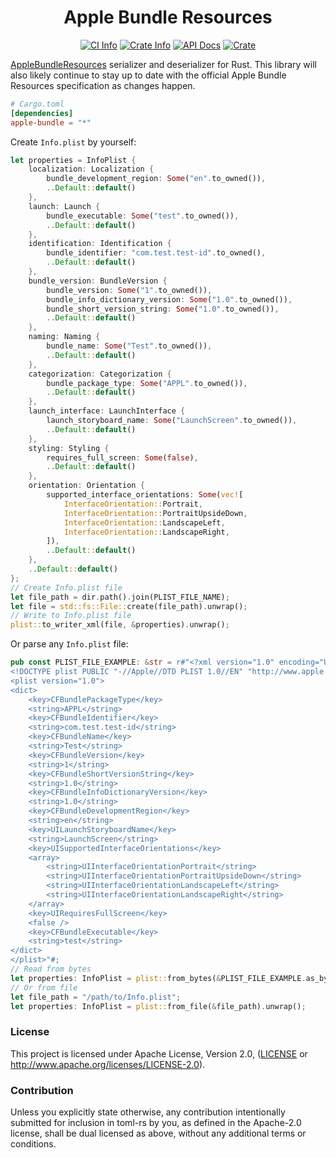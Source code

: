 <div align="center">
<h1>Apple Bundle Resources</h1>

<a href="https://github.com/dodorare/apple-bundle-rs/actions"><img alt="CI Info" src="https://github.com/dodorare/apple-bundle-rs/workflows/CI/badge.svg"/></a>
<a href="https://crates.io/crates/apple-bundle"><img alt="Crate Info" src="https://img.shields.io/crates/v/apple-bundle.svg"/></a>
<a href="https://docs.rs/apple-bundle/"><img alt="API Docs" src="https://img.shields.io/badge/docs.rs-apple-bundle"/></a>
<a href="https://crates.io/crates/apple-bundle"><img alt="Crate" src="https://img.shields.io/crates/d/apple-bundle?label=cargo%20installs"/></a>
</div>

[AppleBundleResources] serializer and deserializer for Rust. This library will also likely continue to stay up to date with the official Apple Bundle Resources specification as changes happen.

[AppleBundleResources]: https://developer.apple.com/documentation/bundleresources

```toml
# Cargo.toml
[dependencies]
apple-bundle = "*"
```

Create `Info.plist` by yourself:
```rs
let properties = InfoPlist {
    localization: Localization {
        bundle_development_region: Some("en".to_owned()),
        ..Default::default()
    },
    launch: Launch {
        bundle_executable: Some("test".to_owned()),
        ..Default::default()
    },
    identification: Identification {
        bundle_identifier: "com.test.test-id".to_owned(),
        ..Default::default()
    },
    bundle_version: BundleVersion {
        bundle_version: Some("1".to_owned()),
        bundle_info_dictionary_version: Some("1.0".to_owned()),
        bundle_short_version_string: Some("1.0".to_owned()),
        ..Default::default()
    },
    naming: Naming {
        bundle_name: Some("Test".to_owned()),
        ..Default::default()
    },
    categorization: Categorization {
        bundle_package_type: Some("APPL".to_owned()),
        ..Default::default()
    },
    launch_interface: LaunchInterface {
        launch_storyboard_name: Some("LaunchScreen".to_owned()),
        ..Default::default()
    },
    styling: Styling {
        requires_full_screen: Some(false),
        ..Default::default()
    },
    orientation: Orientation {
        supported_interface_orientations: Some(vec![
            InterfaceOrientation::Portrait,
            InterfaceOrientation::PortraitUpsideDown,
            InterfaceOrientation::LandscapeLeft,
            InterfaceOrientation::LandscapeRight,
        ]),
        ..Default::default()
    },
    ..Default::default()
};
// Create Info.plist file
let file_path = dir.path().join(PLIST_FILE_NAME);
let file = std::fs::File::create(file_path).unwrap();
// Write to Info.plist file
plist::to_writer_xml(file, &properties).unwrap();
```

Or parse any `Info.plist` file:
```rs
pub const PLIST_FILE_EXAMPLE: &str = r#"<?xml version="1.0" encoding="UTF-8"?>
<!DOCTYPE plist PUBLIC "-//Apple//DTD PLIST 1.0//EN" "http://www.apple.com/DTDs/PropertyList-1.0.dtd">
<plist version="1.0">
<dict>
    <key>CFBundlePackageType</key>
    <string>APPL</string>
    <key>CFBundleIdentifier</key>
    <string>com.test.test-id</string>
    <key>CFBundleName</key>
    <string>Test</string>
    <key>CFBundleVersion</key>
    <string>1</string>
    <key>CFBundleShortVersionString</key>
    <string>1.0</string>
    <key>CFBundleInfoDictionaryVersion</key>
    <string>1.0</string>
    <key>CFBundleDevelopmentRegion</key>
    <string>en</string>
    <key>UILaunchStoryboardName</key>
    <string>LaunchScreen</string>
    <key>UISupportedInterfaceOrientations</key>
    <array>
        <string>UIInterfaceOrientationPortrait</string>
        <string>UIInterfaceOrientationPortraitUpsideDown</string>
        <string>UIInterfaceOrientationLandscapeLeft</string>
        <string>UIInterfaceOrientationLandscapeRight</string>
    </array>
    <key>UIRequiresFullScreen</key>
    <false />
    <key>CFBundleExecutable</key>
    <string>test</string>
</dict>
</plist>"#;
// Read from bytes
let properties: InfoPlist = plist::from_bytes(&PLIST_FILE_EXAMPLE.as_bytes()).unwrap();
// Or from file
let file_path = "/path/to/Info.plist";
let properties: InfoPlist = plist::from_file(&file_path).unwrap();
```

### License

This project is licensed under Apache License, Version 2.0, ([LICENSE](LICENSE) or http://www.apache.org/licenses/LICENSE-2.0).

### Contribution

Unless you explicitly state otherwise, any contribution intentionally submitted
for inclusion in toml-rs by you, as defined in the Apache-2.0 license, shall be
dual licensed as above, without any additional terms or conditions.
